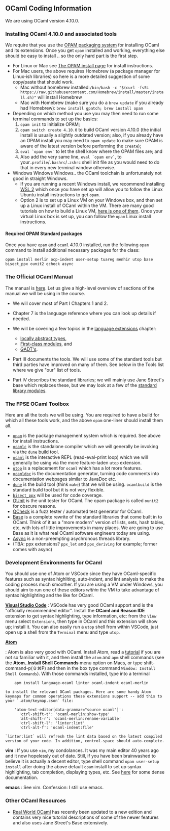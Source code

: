 ## OCaml Coding Information

We are using OCaml version 4.10.0.

### Installing OCaml 4.10.0 and associated tools

We require that you use the [OPAM packaging system](https://opam.ocaml.org) for installing OCaml and its extensions.  Once you get `opam` installed and working, everything else should be easy to install .. so the only hard part is the first step.

-   For Linux or Mac see [The OPAM install page](https://opam.ocaml.org/doc/Install.html) for install instructions. 
-  For Mac users, the above requires Homebrew (a package manager for Linux-ish libraries) so here is a more detailed suggestion of some copy/paste that should work.
	- Mac without homebrew installed:`/bin/bash -c "$(curl -fsSL https://raw.githubusercontent.com/Homebrew/install/master/install.sh)"` will install Homebrew 
	- Mac with Homebrew (make sure you do a `brew update` if you already had Homebrew): `brew install gpatch; brew install opam`
- Depending on which method you use you may then need to run some terminal commands to set up the basics:
    1.  `opam init` to initialize OPAM;
    2.  `opam switch create 4.10.0` to build OCaml version 4.10.0 (the initial install is usually a slightly outdated version; also, if you already have an OPAM install you may need to `opam update`  to make sure OPAM is aware of the latest version before performing the `create`);
	3.  `` eval `opam env` `` to let the shell know where the OPAM files are; and
    4.  Also add the very same line, `` eval `opam env` ``, to your`.profile`/`.bashrc`/`.zshrc` shell init file as you would need to do that in every new terminal window otherwise.
-   Windows Windows Windows.. the OCaml toolchain is unfortunately not good in straight Windows.
    -   If you are running a recent Windows install, we recommend installing [WSL 2](https://docs.microsoft.com/en-us/windows/wsl/) which once you have set up will allow you to follow the Linux Ubuntu install instructions to get `opam`. 
    -   Option 2 is to set up a Linux VM on your Windows box, and then set up a Linux install of OCaml within the VM.  There are many good tutorials on how to build a Linux VM, [here is one of them](https://www.lifewire.com/run-ubuntu-within-windows-virtualbox-2202098).  Once your virtual Linux box is set up, you can follow the `opam` Linux install instructions.


#### Required OPAM Standard packages

Once you have `opam` and `ocaml` 4.10.0 installed, run the following `opam` command to install additional necessary packages for the class:

    opam install merlin ocp-indent user-setup tuareg menhir utop base bisect_ppx ounit2 qcheck async


### The Official OCaml Manual

The manual is [here](http://caml.inria.fr/pub/docs/manual-ocaml/).
Let us give a high-level overview of sections of the manual we will be using in the course.
				
* We will cover most of Part I Chapters 1 and 2.
* Chapter 7 is the language reference where you can look up details if needed. 
* We will be covering a few topics in the [language extensions](http://caml.inria.fr/pub/docs/manual-ocaml/extn.html) chapter:
  * [locally abstract types](http://caml.inria.fr/pub/docs/manual-ocaml/locallyabstract.html),
  * [First-class modules](http://caml.inria.fr/pub/docs/manual-ocaml/firstclassmodules.html), and
  * [GADT's](http://caml.inria.fr/pub/docs/manual-ocaml/gadts.html).
  
* Part III documents the tools.  We will use some of the standard tools but third parties have improved on many of them.  See below in the Tools list where we give "our" list of tools.
* Part IV describes the standard libraries; we will mainly use Jane Street's base which replaces these, but we may look at a few of the [standard library modules](http://caml.inria.fr/pub/docs/manual-ocaml/stdlib.html).

### The FPSE OCaml Toolbox

Here are all the tools we will be using.  You are required to have a build for which all these tools work, and the above `opam` one-liner should install them all.

* [`opam`](https://opam.ocaml.org) is the package management system which is required.  See above for install instructions.
* [`ocamlc`](http://caml.inria.fr/pub/docs/manual-ocaml/comp.html) is the standalone compiler which we will generally be invoking via the `dune` build tool.
* [`ocaml`](http://caml.inria.fr/pub/docs/manual-ocaml/toplevel.html) is the interactive REPL (read-eval-print loop) which we will generally be using via the more feature-laden `utop` extension.
* [`utop`](https://opam.ocaml.org/blog/about-utop/) is a replacement for `ocaml` which has a lot more features.
* [`ocamldoc`](http://caml.inria.fr/pub/docs/manual-ocaml/ocamldoc.html) is the documentation generator, turning code comments into documentation webpages similar to JavaDoc etc.
* [`dune`](https://dune.build) is the build tool (think `make`) that we will be using.  `ocamlbuild` is the standard build tool but it is not very flexible.
* [`bisect_ppx`](https://github.com/aantron/bisect_ppx) will be used for code coverage.
* [OUnit](https://github.com/gildor478/ounit) is the unit tester for OCaml.  The opam package is called `ounit2` for obscure reasons.
* [QCheck](https://github.com/c-cube/qcheck) is a fuzz tester / automated test generator for OCaml.
* [Base](https://opensource.janestreet.com/base/) is a complete rewrite of the standard libraries that come built in to OCaml.  Think of it as a "more modern" version of lists, sets, hash tables, etc, with lots of little improvements in many places.  We are going to use Base as it is what real OCaml software engineers today are using. 
* [Async](https://opensource.janestreet.com/async/) is a non-preempting asychronous threads library.
* (TBA: ppx extensions?  `ppx_let` and `ppx_deriving` for example; former comes with async)

### Development Environments for OCaml

You should use one of Atom or VSCode since they have OCaml-specific features such as syntax highliting, auto-indent, and lint analysis to make the coding process much smoother. If you are using a VM under Windows, you should aim to run one of these editors *within* the VM to take advantage of syntax highlighting and the like for OCaml.

**[Visual Studio Code](https://code.visualstudio.com)**
:   VSCode has very good OCaml support and is the "officially recommended editor". Install the **OCaml and Reason IDE** extension to get syntax highlighting, type information, etc: from the `View` menu select `Extensions`, then type in OCaml and this extension will show up; install it. You can also easily run a `utop` shell from within VSCode, just open up a shell from the `Terminal` menu and type `utop`.

[**Atom**](https://atom.io)

:   Atom is also very good with OCaml.  Install Atom, read a [tutorial](https://flight-manual.atom.io) if you are not so familiar with it, and then install the `atom` and `apm` shell commands (see the **Atom..Install Shell Commands** menu option on Macs, or type shift-command-p(⇧⌘P) and then in the box type command `Window: Install Shell Commands`). With those commands installed, type into a terminal

        apm install language-ocaml linter ocaml-indent ocaml-merlin

    to install the relevant OCaml packages. Here are some handy Atom keymaps for common operations these extensions support -- add this to your `.atom/keymap.cson` file:

        'atom-text-editor[data-grammar="source ocaml"]':
          'ctrl-shift-t': 'ocaml-merlin:show-type'
          'alt-shift-r': 'ocaml-merlin:rename-variable'
          'ctrl-shift-l': 'linter:lint'
          'ctrl-alt-f': 'ocaml-indent:file'

    `linter:lint` will refresh the lint data based on the latest compiled version of your code. In addition, control-space should auto-complete.

**vim**
:   If you use `vim`, my condolances.  It was my main editor 40 years ago and it now hopelessly out of date. Still, if you have been brainwashed to believe it is actually a decent editor, type shell command `opam user-setup install` after doing the above  default `opam` install to set up syntax highlighting, tab completion, displaying types, etc. See [here](https://github.com/ocaml/merlin/blob/master/vim/merlin/doc/merlin.txt) for some dense documentation.

**emacs**
:   See vim.  Confession: I still use emacs.

### Other OCaml Resources

* [Real World OCaml](https://dev.realworldocaml.org/index.html) has recently been updated to a new edition and contains very nice tutorial descriptions of some of the newer features and also uses Jane Street's Base extensively.
